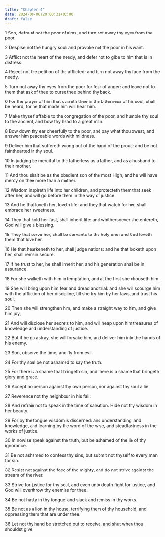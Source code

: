 ```yaml
---
title: "Chapter 4"
date: 2024-09-06T20:00:31+02:00
draft: false
---
```



1 Son, defraud not the poor of alms, and turn not away thy eyes from the poor.

2 Despise not the hungry soul: and provoke not the poor in his want.

3 Afflict not the heart of the needy, and defer not to gibe to him that is in distress.

4 Reject not the petition of the afflicted: and turn not away thy face from the needy.

5 Turn not away thy eyes from the poor for fear of anger: and leave not to them that ask of thee to curse thee behind thy back.

6 For the prayer of him that curseth thee in the bitterness of his soul, shall be heard, for he that made him will hear him.

7 Make thyself affable to the congregation of the poor, and humble thy soul to the ancient, and bow thy head to a great man.

8 Bow down thy ear cheerfully to the poor, and pay what thou owest, and answer him peaceable words with mildness.

9 Deliver him that suffereth wrong out of the hand of the proud: and be not fainthearted in thy soul.

10 In judging be merciful to the fatherless as a father, and as a husband to their mother.

11 And thou shalt be as the obedient son of the most High, and he will have mercy on thee more than a mother.

12 Wisdom inspireth life into her children, and protecteth them that seek after her, and will go before them in the way of justice.

13 And he that loveth her, loveth life: and they that watch for her, shall embrace her sweetness.

14 They that hold her fast, shall inherit life: and whithersoever she entereth, God will give a blessing.

15 They that serve her, shall be servants to the holy one: and God loveth them that love her.

16 He that hearkeneth to her, shall judge nations: and he that looketh upon her, shall remain secure.

17 If he trust to her, he shall inherit her, and his generation shall be in assurance.

18 For she walketh with him in temptation, and at the first she chooseth him.

19 She will bring upon him fear and dread and trial: and she will scourge him with the affliction of her discipline, till she try him by her laws, and trust his soul.

20 Then she will strengthen him, and make a straight way to him, and give him joy,

21 And will disclose her secrets to him, and will heap upon him treasures of knowledge and understanding of justice.

22 But if he go astray, she will forsake him, and deliver him into the hands of his enemy.

23 Son, observe the time, and fly from evil.

24 For thy soul be not ashamed to say the truth.

25 For there is a shame that bringeth sin, and there is a shame that bringeth glory and grace.

26 Accept no person against thy own person, nor against thy soul a lie.

27 Reverence not thy neighbour in his fall:

28 And refrain not to speak in the time of salvation. Hide not thy wisdom in her beauty.

29 For by the tongue wisdom is discerned: and understanding, and knowledge, and learning by the word of the wise, and steadfastness in the works of justice.

30 In nowise speak against the truth, but be ashamed of the lie of thy ignorance.

31 Be not ashamed to confess thy sins, but submit not thyself to every man for sin.

32 Resist not against the face of the mighty, and do not strive against the stream of the river.

33 Strive for justice for thy soul, and even unto death fight for justice, and God will overthrow thy enemies for thee.

34 Be not hasty in thy tongue: and slack and remiss in thy works.

35 Be not as a lion in thy house, terrifying them of thy household, and oppressing them that are under thee.

36 Let not thy hand be stretched out to receive, and shut when thou shouldst give.

